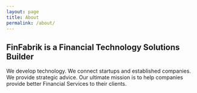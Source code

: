 ```yaml
---
layout: page
title: About
permalink: /about/
---
```


## FinFabrik is a Financial Technology Solutions Builder


We develop technology.  We connect startups and established companies.   We provide strategic advice.  Our ultimate mission is to help companies provide better Financial Services to their clients.
